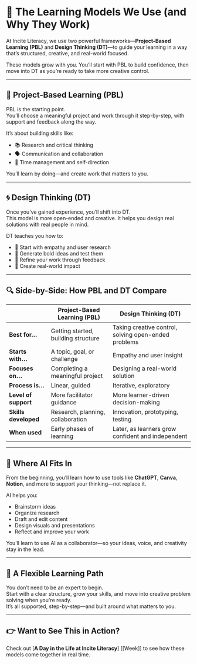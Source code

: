 # 🧠 The Learning Models We Use (and Why They Work)

At Incite Literacy, we use two powerful frameworks—**Project-Based Learning (PBL)** and **Design Thinking (DT)**—to guide your learning in a way that’s structured, creative, and real-world focused.

These models grow with you. You’ll start with PBL to build confidence, then move into DT as you’re ready to take more creative control.

---

## 🧱 Project-Based Learning (PBL)

PBL is the starting point.  
You’ll choose a meaningful project and work through it step-by-step, with support and feedback along the way.

It’s about building skills like:

- 📚 Research and critical thinking  
- 🗣️ Communication and collaboration  
- 🎯 Time management and self-direction  

You’ll learn by doing—and create work that matters to you.

---

## 🌀 Design Thinking (DT)

Once you’ve gained experience, you’ll shift into DT.  
This model is more open-ended and creative. It helps you design real solutions with real people in mind.

DT teaches you how to:

- 🧭 Start with empathy and user research  
- 🎨 Generate bold ideas and test them  
- 🔁 Refine your work through feedback  
- 🚀 Create real-world impact  

---

## 🔍 Side-by-Side: How PBL and DT Compare

|                      | **Project-Based Learning (PBL)** | **Design Thinking (DT)** |
|----------------------|----------------------------------|---------------------------|
| **Best for…**        | Getting started, building structure | Taking creative control, solving open-ended problems |
| **Starts with…**     | A topic, goal, or challenge       | Empathy and user insight |
| **Focuses on…**      | Completing a meaningful project   | Designing a real-world solution |
| **Process is…**      | Linear, guided                    | Iterative, exploratory |
| **Level of support** | More facilitator guidance         | More learner-driven decision-making |
| **Skills developed** | Research, planning, collaboration | Innovation, prototyping, testing |
| **When used**        | Early phases of learning          | Later, as learners grow confident and independent |

---

## 🤖 Where AI Fits In

From the beginning, you’ll learn how to use tools like **ChatGPT**, **Canva**, **Notion**, and more to support your thinking—not replace it.

AI helps you:

- Brainstorm ideas  
- Organize research  
- Draft and edit content  
- Design visuals and presentations  
- Reflect and improve your work

You’ll learn to use AI as a collaborator—so your ideas, voice, and creativity stay in the lead.

---

## 🔄 A Flexible Learning Path

You don’t need to be an expert to begin.  
Start with a clear structure, grow your skills, and move into creative problem solving when you're ready.  
It’s all supported, step-by-step—and built around what matters to you.

---

## 👉 Want to See This in Action?

Check out [**A Day in the Life at Incite Literacy**] [[Week]] to see how these models come together in real time.